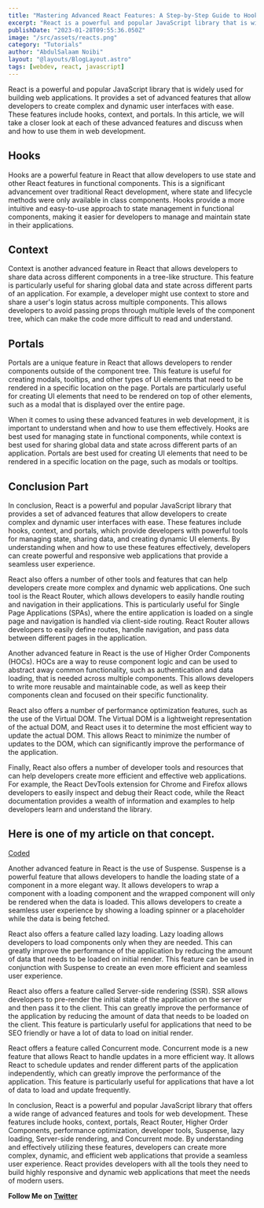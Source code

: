 ```yaml
---
title: "Mastering Advanced React Features: A Step-by-Step Guide to Hooks, Context, and Portals"
excerpt: "React is a powerful and popular JavaScript library that is widely used for building web applications. It provides a set of advanced features that allow developers to create complex and dynamic user interfaces with ease. These features include hooks, context, and portals. In this article, we will take a closer look at each of these advanced features and discuss when and how to use them in web development."
publishDate: "2023-01-28T09:55:36.050Z"
image: "/src/assets/reacts.png"
category: "Tutorials"
author: "AbdulSalaam Noibi"
layout: "@layouts/BlogLayout.astro"
tags: [webdev, react, javascript]
---
```

React is a powerful and popular JavaScript library that is widely used for building web applications. It provides a set of advanced features that allow developers to create complex and dynamic user interfaces with ease. These features include hooks, context, and portals. In this article, we will take a closer look at each of these advanced features and discuss when and how to use them in web development.

## Hooks
Hooks are a powerful feature in React that allow developers to use state and other React features in functional components. This is a significant advancement over traditional React development, where state and lifecycle methods were only available in class components. Hooks provide a more intuitive and easy-to-use approach to state management in functional components, making it easier for developers to manage and maintain state in their applications.

## Context
Context is another advanced feature in React that allows developers to share data across different components in a tree-like structure. This feature is particularly useful for sharing global data and state across different parts of an application. For example, a developer might use context to store and share a user's login status across multiple components. This allows developers to avoid passing props through multiple levels of the component tree, which can make the code more difficult to read and understand.

## Portals
Portals are a unique feature in React that allows developers to render components outside of the component tree. This feature is useful for creating modals, tooltips, and other types of UI elements that need to be rendered in a specific location on the page. Portals are particularly useful for creating UI elements that need to be rendered on top of other elements, such as a modal that is displayed over the entire page.

When it comes to using these advanced features in web development, it is important to understand when and how to use them effectively. Hooks are best used for managing state in functional components, while context is best used for sharing global data and state across different parts of an application. Portals are best used for creating UI elements that need to be rendered in a specific location on the page, such as modals or tooltips.

## Conclusion Part
In conclusion, React is a powerful and popular JavaScript library that provides a set of advanced features that allow developers to create complex and dynamic user interfaces with ease. These features include hooks, context, and portals, which provide developers with powerful tools for managing state, sharing data, and creating dynamic UI elements. By understanding when and how to use these features effectively, developers can create powerful and responsive web applications that provide a seamless user experience.

React also offers a number of other tools and features that can help developers create more complex and dynamic web applications. One such tool is the React Router, which allows developers to easily handle routing and navigation in their applications. This is particularly useful for Single Page Applications (SPAs), where the entire application is loaded on a single page and navigation is handled via client-side routing. React Router allows developers to easily define routes, handle navigation, and pass data between different pages in the application.

Another advanced feature in React is the use of Higher Order Components (HOCs). HOCs are a way to reuse component logic and can be used to abstract away common functionality, such as authentication and data loading, that is needed across multiple components. This allows developers to write more reusable and maintainable code, as well as keep their components clean and focused on their specific functionality.

React also offers a number of performance optimization features, such as the use of the Virtual DOM. The Virtual DOM is a lightweight representation of the actual DOM, and React uses it to determine the most efficient way to update the actual DOM. This allows React to minimize the number of updates to the DOM, which can significantly improve the performance of the application.

Finally, React also offers a number of developer tools and resources that can help developers create more efficient and effective web applications. For example, the React DevTools extension for Chrome and Firefox allows developers to easily inspect and debug their React code, while the React documentation provides a wealth of information and examples to help developers learn and understand the library. 
## Here is one of my article on that concept. 
<a href="https://coded-blogger.blogspot.com/">Coded</a>

Another advanced feature in React is the use of Suspense. Suspense is a powerful feature that allows developers to handle the loading state of a component in a more elegant way. It allows developers to wrap a component with a loading component and the wrapped component will only be rendered when the data is loaded. This allows developers to create a seamless user experience by showing a loading spinner or a placeholder while the data is being fetched.

React also offers a feature called lazy loading. Lazy loading allows developers to load components only when they are needed. This can greatly improve the performance of the application by reducing the amount of data that needs to be loaded on initial render. This feature can be used in conjunction with Suspense to create an even more efficient and seamless user experience.

React also offers a feature called Server-side rendering (SSR). SSR allows developers to pre-render the initial state of the application on the server and then pass it to the client. This can greatly improve the performance of the application by reducing the amount of data that needs to be loaded on the client. This feature is particularly useful for applications that need to be SEO friendly or have a lot of data to load on initial render.

 React offers a feature called Concurrent mode. Concurrent mode is a new feature that allows React to handle updates in a more efficient way. It allows React to schedule updates and render different parts of the application independently, which can greatly improve the performance of the application. This feature is particularly useful for applications that have a lot of data to load and update frequently.

In conclusion, React is a powerful and popular JavaScript library that offers a wide range of advanced features and tools for web development. These features include hooks, context, portals, React Router, Higher Order Components, performance optimization, developer tools, Suspense, lazy loading, Server-side rendering, and Concurrent mode. By understanding and effectively utilizing these features, developers can create more complex, dynamic, and efficient web applications that provide a seamless user experience. React provides developers with all the tools they need to build highly responsive and dynamic web applications that meet the needs of modern users.


**Follow Me on [Twitter](https://twitter.com/Clericcoder)** 


